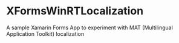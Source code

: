 # XFormsWinRTLocalization
A sample Xamarin Forms App to experiment with MAT (Multilingual Application Toolkit) localization